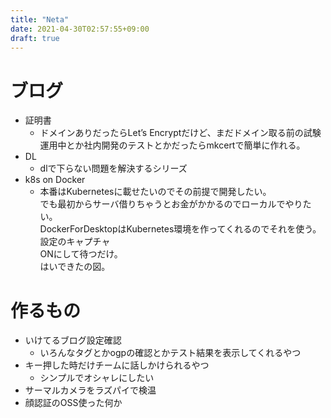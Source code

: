 ```yaml
---
title: "Neta"
date: 2021-04-30T02:57:55+09:00
draft: true
---
```


# ブログ
- 証明書
  - ドメインありだったらLet’s Encryptだけど、まだドメイン取る前の試験運用中とか社内開発のテストとかだったらmkcertで簡単に作れる。
- DL
  - dlで下らない問題を解決するシリーズ
- k8s on Docker
  - 本番はKubernetesに載せたいのでその前提で開発したい。  
でも最初からサーバ借りちゃうとお金がかかるのでローカルでやりたい。  
DockerForDesktopはKubernetes環境を作ってくれるのでそれを使う。  
設定のキャプチャ  
ONにして待つだけ。  
はいできたの図。


# 作るもの
- いけてるブログ設定確認
  - いろんなタグとかogpの確認とかテスト結果を表示してくれるやつ
- キー押した時だけチームに話しかけられるやつ
  - シンプルでオシャレにしたい
- サーマルカメラをラズパイで検温
- 顔認証のOSS使った何か